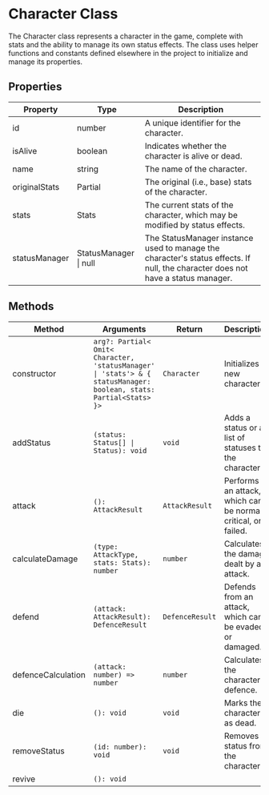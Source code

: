 # Character Class

The Character class represents a character in the game, complete with stats and the ability to manage its own status effects. The class uses helper functions and constants defined elsewhere in the project to initialize and manage its properties.

## Properties

| Property           | Type                              | Description                                                   |
|------------------- |---------------------------------- |-------------------------------------------------------------- |
| id                 | number                            | A unique identifier for the character.                        |
| isAlive            | boolean                           | Indicates whether the character is alive or dead.             |
| name               | string                            | The name of the character.                                    |
| originalStats      | Partial<Stats>                    | The original (i.e., base) stats of the character.             |
| stats              | Stats                             | The current stats of the character, which may be modified by status effects. |
| statusManager      | StatusManager \| null             | The StatusManager instance used to manage the character's status effects. If null, the character does not have a status manager. |

## Methods

| Method            | Arguments                                                                                                     | Return      | Description                            |
|-------------------|--------------------------------------------------------------------------------------------------------------|-------------|----------------------------------------|
| constructor       | `arg?: Partial< Omit< Character, 'statusManager' \| 'stats'> & { statusManager: boolean, stats: Partial<Stats> }>` | `Character` | Initializes a new character.           |
| addStatus         | `(status: Status[] \| Status): void`                                                                         | `void`      | Adds a status or a list of statuses to the character. |
| attack            | `(): AttackResult`                                                                                            | `AttackResult` | Performs an attack, which can be normal, critical, or failed. |
| calculateDamage   | `(type: AttackType, stats: Stats): number`                                                                    | `number`    | Calculates the damage dealt by an attack. |
| defend            | `(attack: AttackResult): DefenceResult`                                                                       | `DefenceResult` | Defends from an attack, which can be evaded or damaged. |
| defenceCalculation| `(attack: number) => number`                                                                                  | `number`    | Calculates the character's defence.    |
| die               | `(): void`                                                                                                   | `void`      | Marks the character as dead.           |
| removeStatus      | `(id: number): void`                                                                                         | `void`      | Removes a status from the character.   |
| revive            | `(): void`                